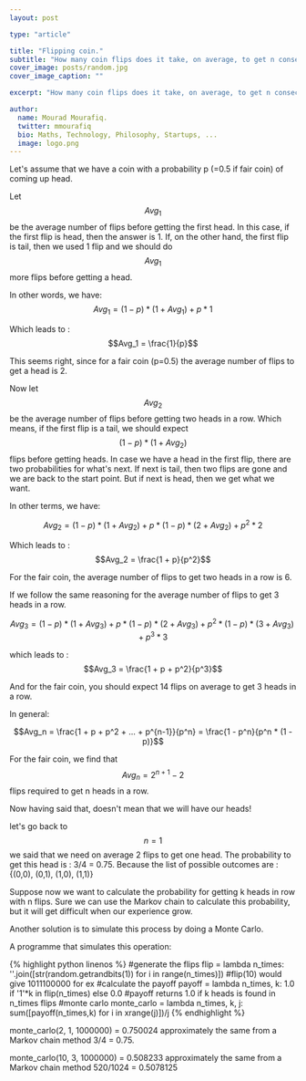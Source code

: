 ```yaml
---
layout: post

type: "article"

title: "Flipping coin."
subtitle: "How many coin flips does it take, on average, to get n consecutive heads?"
cover_image: posts/random.jpg
cover_image_caption: ""

excerpt: "How many coin flips does it take, on average, to get n consecutive heads?"

author:
  name: Mourad Mourafiq.
  twitter: mmourafiq
  bio: Maths, Technology, Philosophy, Startups, ...
  image: logo.png
---
```


Let's assume that we have a coin with a probability p (=0.5 if fair coin) of coming up head.

Let $$Avg_1$$ be the average number of flips before getting the first head. In this case, if the first flip is head, then the answer is 1. If, on the other hand, the first flip is tail, then we used 1 flip and we should do $$Avg_1$$ more flips before getting a head.

In other words, we have: $$Avg_1 = (1 - p) * (1 + Avg_1) + p * 1$$

Which leads to : $$Avg_1 = \frac{1}{p}$$

This seems right, since for a fair coin (p=0.5) the average number of flips to get a head is 2.

Now let $$Avg_2$$ be the average number of flips before getting two heads in a row. Which means, if the first flip is a tail, we should expect $$(1 - p) * (1 + Avg_2)$$ flips before getting heads. In case we have a head in the first flip, there are two probabilities for what's next. If next is tail, then two flips are gone and we are back to the start point. But if next is head, then we get what we want.


In other terms, we have:

$$Avg_2 = (1 - p) * (1 + Avg_2) + p * (1 - p) * (2 + Avg_2) + p^2 * 2$$

Which leads to : $$Avg_2 = \frac{1 + p}{p^2}$$

For the fair coin, the average number of flips to get two heads in a row is 6.

If we follow the same reasoning for the average number of flips to get 3 heads in a  row.

$$Avg_3 = (1 - p) * (1 + Avg_3) + p * (1 - p) * (2 + Avg_3) + p^2 * (1 - p) * (3 + Avg_3) + p^3 * 3$$

which leads to : $$Avg_3 = \frac{1 + p + p^2}{p^3}$$

And for the fair coin, you should expect 14 flips on average to get 3 heads in a row.

In general:

$$Avg_n = \frac{1 + p + p^2 + ... + p^{n-1}}{p^n} = \frac{1 - p^n}{p^n * (1 - p)}$$

For the fair coin, we find that $$Avg_n = 2^{n+1} - 2$$ flips required to get n  heads in a row.

Now having said that, doesn't mean that we will have our heads!

let's go back to $$n = 1$$ we said that we need on average 2 flips to get one head. The probability to get this head is : 3/4 = 0.75.
 Because the list of possible outcomes are : {(0,0), (0,1), (1,0), (1,1)}

Suppose now we want to calculate the probability for getting k heads in row with n flips. Sure we can use the Markov chain to calculate this probability, but it will get difficult when our experience grow.

Another solution is to simulate this process by doing a Monte Carlo.

A programme that simulates this operation:

{% highlight python linenos %}
#generate the flips
flip = lambda n_times: ''.join([str(random.getrandbits(1)) for i in range(n_times)])
#flip(10) would give 1011100000 for ex
#calculate the payoff
payoff = lambda n_times, k: 1.0 if '1'*k in flip(n_times) else 0.0
#payoff returns 1.0 if k heads is found in n_times flips
#monte carlo
monte_carlo = lambda n_times, k, j: sum([payoff(n_times,k) for i in xrange(j)])/j
{% endhighlight %}

monte_carlo(2, 1, 1000000) = 0.750024 approximately the same from a Markov chain method 3/4 = 0.75.

monte_carlo(10, 3, 1000000) = 0.508233 approximately the same from a Markov chain method  520/1024 = 0.5078125
